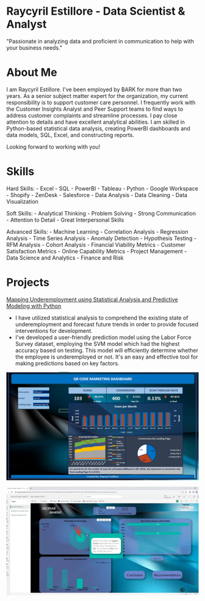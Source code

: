 # Raycyril Estillore - Data Scientist & Analyst
"Passionate in analyzing data and proficient in communication to help with your business needs."

# About Me

I am Raycyril Estillore. I've been employed by BARK for more than two years. As a senior subject matter expert for the organization, my current responsibility is to support customer care personnel. I frequently work with the Customer Insights Analyst and Peer Support teams to find ways to address customer complaints and streamline processes. I pay close attention to details and have excellent analytical abilities. I am skilled in Python-based statistical data analysis, creating PowerBI dashboards and data models, SQL, Excel, and constructing reports.

Looking forward to working with you!

# Skills
  Hard Skills:
    - Excel
    - SQL
    - PowerBI
    - Tableau
    - Python
    - Google Workspace
    - Shopify
    - ZenDesk
    - Salesforce
    - Data Analysis
    - Data Cleaning
    - Data Visualization
    
  Soft Skills:
    - Analytical Thinking
    - Problem Solving
    - Strong Communication
    - Attention to Detail
    - Great Interpersonal Skills
    
  Advanced Skills:
    - Machine Learning
    - Correlation Analysis
    - Regression Analysis
    - Time Series Analysis
    - Anomaly Detection
    - Hypothesis Testing
    - RFM Analysis
    - Cohort Analysis
    - Financial Viability Metrics
    - Customer Satisfaction Metrics
    - Online Capability Metrics
    - Project Management
    - Data Science and Analytics
    - Finance and Risk

# Projects

[Mapping Underemployment using Statistical Analysis and Predictive Modeling with Python](https://drive.google.com/drive/folders/1rHNQ_aK74DMUCJmbTXU22amTfLS8xUnH?usp=sharing)
   - I have utilized statistical analysis to comprehend the existing state of underemployment and forecast future trends in order to provide focused interventions for development.
   - I've developed a user-friendly prediction model using the Labor Force Survey dataset, employing the SVM model which had the highest accuracy based on testing. This model will efficiently determine whether the employee is underemployed or not. It's an easy and effective tool for making predictions based on key factors.

![Excel Dashboard](/assets/img/Excel%20Dashboard.PNG)


![PowerBI Dashboard](/assets/img/PowerBi%20screenshot.png)
  




